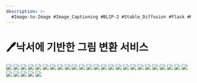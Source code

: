 ```yaml
---
description: >-
  #Image-to-Image #Image_Captioning #BLIP-2 #Stable_Diffusion #Flask #React
---
```


# 🖊️낙서에 기반한 그림 변환 서비스

![](<../../../.gitbook/assets/DoodleImageTransformation0.jpg>)
![](<../../../.gitbook/assets/DoodleImageTransformation1.jpg>)
![](<../../../.gitbook/assets/DoodleImageTransformation2.jpg>)
![](<../../../.gitbook/assets/DoodleImageTransformation3.jpg>)
![](<../../../.gitbook/assets/DoodleImageTransformation4.jpg>)
![](<../../../.gitbook/assets/DoodleImageTransformation5.jpg>)
![](<../../../.gitbook/assets/DoodleImageTransformation6.jpg>)
![](<../../../.gitbook/assets/DoodleImageTransformation7.jpg>)
![](<../../../.gitbook/assets/DoodleImageTransformation8.jpg>)
![](<../../../.gitbook/assets/DoodleImageTransformation9.jpg>)
![](<../../../.gitbook/assets/DoodleImageTransformation10.jpg>)
![](<../../../.gitbook/assets/DoodleImageTransformation11.jpg>)
![](<../../../.gitbook/assets/DoodleImageTransformation12.jpg>)
![](<../../../.gitbook/assets/DoodleImageTransformation13.jpg>)
![](<../../../.gitbook/assets/DoodleImageTransformation14.jpg>)
![](<../../../.gitbook/assets/DoodleImageTransformation15.jpg>)
![](<../../../.gitbook/assets/DoodleImageTransformation16.jpg>)
![](<../../../.gitbook/assets/DoodleImageTransformation17.jpg>)
![](<../../../.gitbook/assets/DoodleImageTransformation18.jpg>)
![](<../../../.gitbook/assets/DoodleImageTransformation19.jpg>)
![](<../../../.gitbook/assets/DoodleImageTransformation20.jpg>)
![](<../../../.gitbook/assets/DoodleImageTransformation21.jpg>)
![](<../../../.gitbook/assets/DoodleImageTransformation22.jpg>)
![](<../../../.gitbook/assets/DoodleImageTransformation23.jpg>)
![](<../../../.gitbook/assets/DoodleImageTransformation24.jpg>)
![](<../../../.gitbook/assets/DoodleImageTransformation25.jpg>)
![](<../../../.gitbook/assets/DoodleImageTransformation26.jpg>)
![](<../../../.gitbook/assets/DoodleImageTransformation27.jpg>)
![](<../../../.gitbook/assets/DoodleImageTransformation28.jpg>)
![](<../../../.gitbook/assets/DoodleImageTransformation29.jpg>)